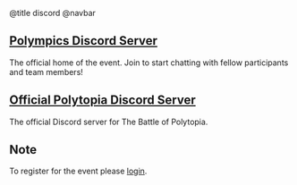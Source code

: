 @title discord
@navbar

## [Polympics Discord Server](https://discord.gg/kJG7eM4hDG)

The official home of the event. Join to start chatting with fellow participants and team members!

## [Official Polytopia Discord Server](https://discord.gg/polytopia)

The official Discord server for The Battle of Polytopia.

## Note

To register for the event please [login](/login).
